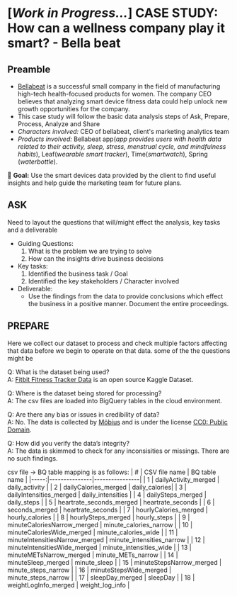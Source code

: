 # [***Work in Progress...***] CASE STUDY: How can a wellness company play it smart? - Bella beat

## **Preamble**
- [Bellabeat](https://bellabeat.com/) is a successful small company in the field of manufacturing high-tech health-focused products for women.
The company CEO believes that analyzing smart device fitness data could help unlock new growth opportunities for the company.
- This case study will follow the basic data analysis steps of Ask, Prepare, Process, Analyze and Share
- *Characters involved:* CEO of bellabeat, client's marketing analytics team
- *Products involved:* Bellabeat app(*app provides users with health data related to their activity, sleep, stress,
menstrual cycle, and mindfulness habits*), Leaf(*wearable smart tracker*), Time(*smartwatch*), Spring (*waterbottle*).

:checkered_flag: **Goal:** Use the smart devices data provided by the client to find useful insights and help guide the marketing team for future plans.

## **ASK**
Need to layout the questions that will/might effect the analysis, key tasks and a deliverable
- Guiding Questions:
  1. What is the problem we are trying to solve
  2. How can the insights drive business decisions
- Key tasks:
  1. Identified the business task / Goal
  2. Identified the key stakeholders / Character involved
- Deliverable:
  - Use the findings from the data to provide conclusions which effect the business in a positive manner. Document the entire proceedings.

## **PREPARE**
Here we collect our dataset to process and check multiple factors affecting that data before we begin to operate on that data. some of the the questions might be

Q: What is the dataset being used?  
A: [Fitbit Fitness Tracker Data](https://www.kaggle.com/datasets/arashnic/fitbit) is an open source Kaggle Dataset.

Q: Where is the dataset being stored for processing?  
A: The csv files are loaded into BigQuery tables in the cloud environment.

Q: Are there any bias or issues in credibility of data?  
A: No. The data is collected by [Möbius](https://www.kaggle.com/arashnic) and is under the license [CC0: Public Domain](https://creativecommons.org/publicdomain/zero/1.0/).

Q: How did you verify the data’s integrity?  
A: The data is skimmed to check for any inconsisities or missings. There are no such findings.

csv file -> BQ table mapping is as follows:
| #    | CSV file name | BQ table name  |
|-----:|---------------|----------------|
| 1 | dailyActivity_merged | daily_activity |
| 2 | dailyCalories_merged | daily_calories|
| 3 | dailyIntensities_merged | daily_intensities |
| 4 | dailySteps_merged | daily_steps |
| 5 | heartrate_seconds_merged | heartrate_seconds |
| 6 | seconds_merged | heartrate_seconds |
| 7 | hourlyCalories_merged | hourly_calories |
| 8 | hourlySteps_merged | hourly_steps | 
| 9 | minuteCaloriesNarrow_merged | minute_calories_narrow |
| 10 | minuteCaloriesWide_merged | minute_calories_wide |
| 11 | minuteIntensitiesNarrow_merged | minute_intensities_narrow |
| 12 | minuteIntensitiesWide_merged |   minute_intensities_wide |
| 13 | minuteMETsNarrow_merged | minute_METs_narrow |
| 14 | minuteSleep_merged | minute_sleep |
| 15 | minuteStepsNarrow_merged | minute_steps_narrow |
| 16 | minuteStepsWide_merged | minute_steps_narrow |
| 17 | sleepDay_merged | sleepDay | 
| 18 | weightLogInfo_merged | weight_log_info |



